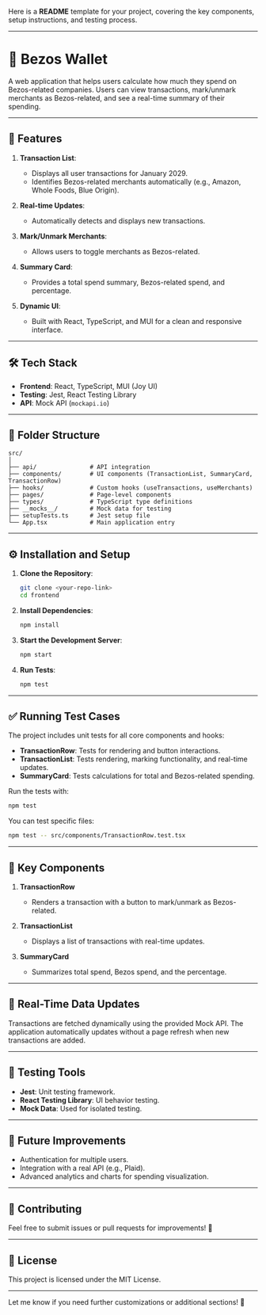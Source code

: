 Here is a **README** template for your project, covering the key components, setup instructions, and testing process.

---

# 🚀 Bezos Wallet

A web application that helps users calculate how much they spend on Bezos-related companies. Users can view transactions, mark/unmark merchants as Bezos-related, and see a real-time summary of their spending.

---

## 📝 Features

1. **Transaction List**:  
   - Displays all user transactions for January 2029.
   - Identifies Bezos-related merchants automatically (e.g., Amazon, Whole Foods, Blue Origin).

2. **Real-time Updates**:  
   - Automatically detects and displays new transactions.

3. **Mark/Unmark Merchants**:  
   - Allows users to toggle merchants as Bezos-related.

4. **Summary Card**:  
   - Provides a total spend summary, Bezos-related spend, and percentage.

5. **Dynamic UI**:  
   - Built with React, TypeScript, and MUI for a clean and responsive interface.

---

## 🛠️ Tech Stack

- **Frontend**: React, TypeScript, MUI (Joy UI)
- **Testing**: Jest, React Testing Library
- **API**: Mock API (`mockapi.io`)

---

## 📂 Folder Structure

```plaintext
src/
│
├── api/               # API integration
├── components/        # UI components (TransactionList, SummaryCard, TransactionRow)
├── hooks/             # Custom hooks (useTransactions, useMerchants)
├── pages/             # Page-level components
├── types/             # TypeScript type definitions
├── __mocks__/         # Mock data for testing
├── setupTests.ts      # Jest setup file
└── App.tsx            # Main application entry
```

---

## ⚙️ Installation and Setup

1. **Clone the Repository**:
   ```bash
   git clone <your-repo-link>
   cd frontend
   ```

2. **Install Dependencies**:
   ```bash
   npm install
   ```

3. **Start the Development Server**:
   ```bash
   npm start
   ```

4. **Run Tests**:
   ```bash
   npm test
   ```

---

## ✅ Running Test Cases

The project includes unit tests for all core components and hooks:

- **TransactionRow**: Tests for rendering and button interactions.
- **TransactionList**: Tests rendering, marking functionality, and real-time updates.
- **SummaryCard**: Tests calculations for total and Bezos-related spending.

Run the tests with:

```bash
npm test
```

You can test specific files:

```bash
npm test -- src/components/TransactionRow.test.tsx
```

---

## 🎯 Key Components

1. **TransactionRow**  
   - Renders a transaction with a button to mark/unmark as Bezos-related.

2. **TransactionList**  
   - Displays a list of transactions with real-time updates.

3. **SummaryCard**  
   - Summarizes total spend, Bezos spend, and the percentage.

---

## 🌟 Real-Time Data Updates

Transactions are fetched dynamically using the provided Mock API. The application automatically updates without a page refresh when new transactions are added.

---

## 🧪 Testing Tools

- **Jest**: Unit testing framework.
- **React Testing Library**: UI behavior testing.
- **Mock Data**: Used for isolated testing.

---

## 🧩 Future Improvements

- Authentication for multiple users.
- Integration with a real API (e.g., Plaid).
- Advanced analytics and charts for spending visualization.

---

## 🤝 Contributing

Feel free to submit issues or pull requests for improvements! 🚀

---

## 📄 License

This project is licensed under the MIT License.

---

Let me know if you need further customizations or additional sections! 🚀